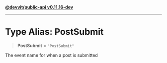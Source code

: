 [**@devvit/public-api v0.11.16-dev**](../README.md)

---

# Type Alias: PostSubmit

> **PostSubmit** = `"PostSubmit"`

The event name for when a post is submitted
